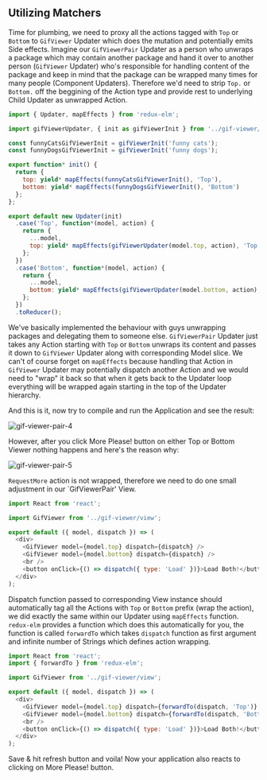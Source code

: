 ## Utilizing Matchers

Time for plumbing, we need to proxy all the actions tagged with `Top` or `Bottom` to `GifViewer` Updater which does the mutation and potentially emits Side effects. Imagine our `GifViewerPair` Updater as a person who unwraps a package which may contain another package and hand it over to another person (`GifViewer` Updater) who's responsible for handling content of the package and keep in mind that the package can be wrapped many times for many people (Component Updaters). Therefore we'd need to strip `Top.` or `Bottom.` off the beggining of the Action type and provide rest to underlying Child Updater as unwrapped Action.

```javascript
import { Updater, mapEffects } from 'redux-elm';

import gifViewerUpdater, { init as gifViewerInit } from '../gif-viewer/updater';

const funnyCatsGifViewerInit = gifViewerInit('funny cats');
const funnyDogsGifViewerInit = gifViewerInit('funny dogs');

export function* init() {
  return {
    top: yield* mapEffects(funnyCatsGifViewerInit(), 'Top'),
    bottom: yield* mapEffects(funnyDogsGifViewerInit(), 'Bottom')
  };
};

export default new Updater(init)
  .case('Top', function*(model, action) {
    return {
      ...model,
      top: yield* mapEffects(gifViewerUpdater(model.top, action), 'Top')
    };
  })
  .case('Bottom', function*(model, action) {
    return {
      ...model,
      bottom: yield* mapEffects(gifViewerUpdater(model.bottom, action), 'Bottom')
    };
  })
  .toReducer();

```

We've basically implemented the behaviour with guys unwrapping packages and delegating them to someone else. `GifViewerPair` Updater just takes any Action starting with `Top` or `Bottom` unwraps its content and passes it down to `GifViewer` Updater along with corresponding Model slice. We can't of course forget on `mapEffects` because handling that Action in `GifViewer` Updater may potentially dispatch another Action and we would need to "wrap" it back so that when it gets back to the Updater loop everything will be wrapped again starting in the top of the Updater hierarchy.

And this is it, now try to compile and run the Application and see the result:

![gif-viewer-pair-4](../../assets/10.png)

However, after you click More Please! button on either Top or Bottom Viewer nothing happens and here's the reason why:

![gif-viewer-pair-5](../../assets/11.png)

`RequestMore` action is not wrapped, therefore we need to do one small adjustment in our `GifViewerPair' View.

```javascript
import React from 'react';

import GifViewer from '../gif-viewer/view';

export default ({ model, dispatch }) => (
  <div>
    <GifViewer model={model.top} dispatch={dispatch} />
    <GifViewer model={model.bottom} dispatch={dispatch} />
    <br />
    <button onClick={() => dispatch({ type: 'Load' })}>Load Both!</button>
  </div>
);

```

Dispatch function passed to corresponding View instance should automatically tag all the Actions with `Top` or `Bottom` prefix (wrap the action), we did exactly the same within our Updater using `mapEffects` function. `redux-elm` provides a function which does this automatically for you, the function is called `forwardTo` which takes `dispatch` function as first argument and infinite number of Strings which defines action wrapping.

```javascript
import React from 'react';
import { forwardTo } from 'redux-elm';

import GifViewer from '../gif-viewer/view';

export default ({ model, dispatch }) => (
  <div>
    <GifViewer model={model.top} dispatch={forwardTo(dispatch, 'Top')} />
    <GifViewer model={model.bottom} dispatch={forwardTo(dispatch, 'Bottom')} />
    <br />
    <button onClick={() => dispatch({ type: 'Load' })}>Load Both!</button>
  </div>
);
```

Save & hit refresh button and voila! Now your application also reacts to clicking on More Please! button.
